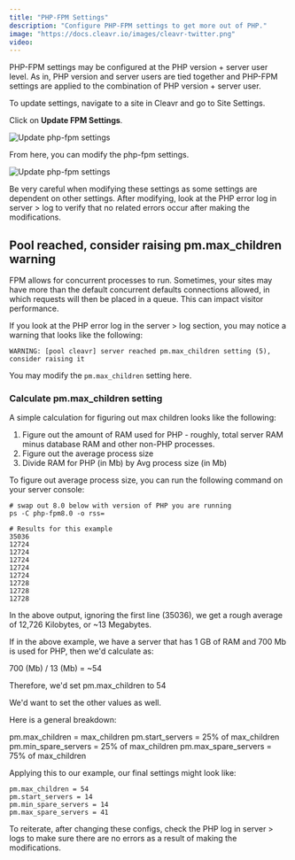 ```yaml
---
title: "PHP-FPM Settings"
description: "Configure PHP-FPM settings to get more out of PHP."
image: "https://docs.cleavr.io/images/cleavr-twitter.png"
video:
---
```


PHP-FPM settings may be configured at the PHP version + server user level. As in, PHP version and
server users are tied together and PHP-FPM settings are applied to the combination of PHP version + server user.

To update settings, navigate to a site in Cleavr and go to Site Settings.

Click on **Update FPM Settings**.

![Update php-fpm settings](/images/server/php-fpm-settings.png)

From here, you can modify the php-fpm settings.

![Update php-fpm settings](/images/server/php-fpm-settings-configure.png)

<base-alert>
Be very careful when modifying these settings as some settings are dependent on other settings. After modifying, look
at the PHP error log in server > log to verify that no related errors occur after making the modifications. 
</base-alert>

## Pool reached, consider raising pm.max_children warning

FPM allows for concurrent processes to run. Sometimes, your sites may have more than the default concurrent defaults connections allowed, in which requests will
then be placed in a queue. This can impact visitor performance.

If you look at the PHP error log in the server > log section, you may notice a warning that looks like the following:

```
WARNING: [pool cleavr] server reached pm.max_children setting (5), consider raising it
```

You may modify the `pm.max_children` setting here.

### Calculate pm.max_children setting

A simple calculation for figuring out max children looks like the following:

1. Figure out the amount of RAM used for PHP - roughly, total server RAM minus database RAM and other non-PHP processes.
1. Figure out the average process size
1. Divide RAM for PHP (in Mb) by Avg process size (in Mb)

To figure out average process size, you can run the following command on your server console:

```
# swap out 8.0 below with version of PHP you are running
ps -C php-fpm8.0 -o rss=

# Results for this example
35036
12724
12724
12724
12724
12724
12728
12728
12728
```

In the above output, ignoring the first line (35036), we get a rough average of 12,726 Kilobytes, or ~13 Megabytes.

If in the above example, we have a server that has 1 GB of RAM and 700 Mb is used for PHP, then we'd calculate as:

700 (Mb) / 13 (Mb) = ~54

Therefore, we'd set pm.max_children to 54

We'd want to set the other values as well.

Here is a general breakdown:

pm.max_children = max_children
pm.start_servers = 25% of max_children
pm.min_spare_servers = 25% of max_children
pm.max_spare_servers = 75% of max_children

Applying this to our example, our final settings might look like:

```
pm.max_children = 54
pm.start_servers = 14
pm.min_spare_servers = 14
pm.max_spare_servers = 41
```

<base-alert>
To reiterate, after changing these configs, check the PHP log in server > logs to make sure there are no errors as a result of making the modifications.
</base-alert>

